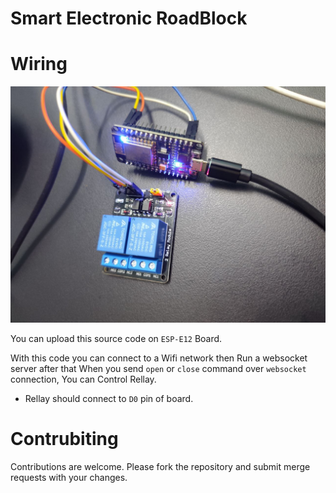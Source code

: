 # Smart Electronic RoadBlock

# Wiring
![Real wiring](./repo_images/real_image.jpg)

You can upload this source code on `ESP-E12` Board.

With this code you can connect to a Wifi network then Run a websocket server after that When you send `open` or `close` command over `websocket` connection, You can Control Rellay.
* Rellay should connect to `D0` pin of board.

# Contrubiting
Contributions are welcome. Please fork the repository and submit merge requests with your changes.